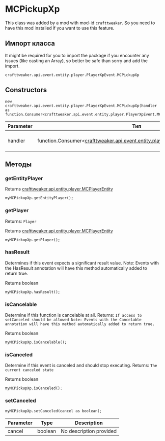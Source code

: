 # MCPickupXp

This class was added by a mod with mod-id `crafttweaker`. So you need to have this mod installed if you want to use this feature.

## Импорт класса
It might be required for you to import the package if you encounter any issues (like casting an Array), so better be safe than sorry and add the import.
```zenscript
crafttweaker.api.event.entity.player.PlayerXpEvent.MCPickupXp
```

## Constructors
```zenscript
new crafttweaker.api.event.entity.player.PlayerXpEvent.MCPickupXp(handler as function.Consumer<crafttweaker.api.event.entity.player.PlayerXpEvent.MCPickupXp>);
```
| Parameter | Тип                                                                                                                                           | Описание                |
| --------- | --------------------------------------------------------------------------------------------------------------------------------------------- | ----------------------- |
| handler   | function.Consumer<[crafttweaker.api.event.entity.player.PlayerXpEvent.MCPickupXp](/vanilla/api/event/entity/player/PlayerXpEvent/MCPickupXp)> | No description provided |



## Методы
### getEntityPlayer

Returns [crafttweaker.api.entity.player.MCPlayerEntity](/vanilla/api/entity/player/MCPlayerEntity)

```zenscript
myMCPickupXp.getEntityPlayer();
```

### getPlayer

Returns: `Player`

Returns [crafttweaker.api.entity.player.MCPlayerEntity](/vanilla/api/entity/player/MCPlayerEntity)

```zenscript
myMCPickupXp.getPlayer();
```

### hasResult

Determines if this event expects a significant result value. Note: Events with the HasResult annotation will have this method automatically added to return true.

Returns boolean

```zenscript
myMCPickupXp.hasResult();
```

### isCancelable

Determine if this function is cancelable at all. Returns: `If access to setCanceled should be allowed
 Note:
 Events with the Cancelable annotation will have this method automatically added to return true.`

Returns boolean

```zenscript
myMCPickupXp.isCancelable();
```

### isCanceled

Determine if this event is canceled and should stop executing. Returns: `The current canceled state`

Returns boolean

```zenscript
myMCPickupXp.isCanceled();
```

### setCanceled

```zenscript
myMCPickupXp.setCanceled(cancel as boolean);
```

| Parameter | Type    | Description             |
| --------- | ------- | ----------------------- |
| cancel    | boolean | No description provided |



